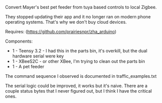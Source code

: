 Convert Mayer's best pet feeder from tuya based controls to local Zigbee.

They stopped updating their app and it no longer ran on modern phone operating systems.
That's why we don't buy cloud devices.


Requires: (https://github.com/prairiesnpr/zha_arduino)

Components:
* 1 - Teensy 3.2 - I had this in the parts bin, it's overkill, but the dual hardware serial were key
* 1 - XBeeS2C - or other XBee, I'm trying to clean out the parts bin
* 1 - A pet feeder

The command sequence I observed is documented in traffic_examples.txt

The serial logic could be improved, it works but it's naive. There are a couple status bytes that I never figured out, but I think I have the critical ones.